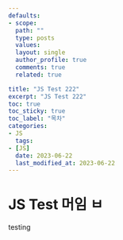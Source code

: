 ```yaml
---
defaults:
- scope:
  path: ""
  type: posts
  values:
  layout: single
  author_profile: true
  comments: true
  related: true

title: "JS Test 222"
excerpt: "JS Test 222"
toc: true
toc_sticky: true
toc_label: "목차"
categories:
- JS
  tags:
- [JS]
  date: 2023-06-22
  last_modified_at: 2023-06-22
---
```

# JS Test 머임 ㅂ

testing

```cpp
```